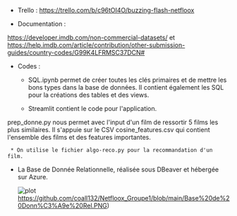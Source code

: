 * Trello : 
https://trello.com/b/c96tOI4O/buzzing-flash-netfloox

* Documentation : 

https://developer.imdb.com/non-commercial-datasets/
et
https://help.imdb.com/article/contribution/other-submission-guides/country-codes/G99K4LFRMSC37DCN# 

* Codes : 
   * SQL.ipynb permet de créer toutes les clés primaires et de mettre les bons types dans la base de données.
Il contient également les SQL pour la créations des tables et des views.

   * Streamlit contient le code pour l'application.

prep_donne.py nous permet avec l'input d'un film de ressortir 5 films les plus similaires. Il s'appuie sur le CSV cosine_features.csv qui contient l'ensemble des films et des features importantes.

     * On utilise le fichier algo-reco.py pour la recommandation d'un film.

* La Base de Donnée Relationnelle, réalisée sous DBeaver et hébergée sur Azure. 

  ![plot](https://github.com/coall132/Netfloox_Groupe1/blob/main/Base%20de%20Donn%C3%A9e%20Rel.PNG)https://github.com/coall132/Netfloox_Groupe1/blob/main/Base%20de%20Donn%C3%A9e%20Rel.PNG)

